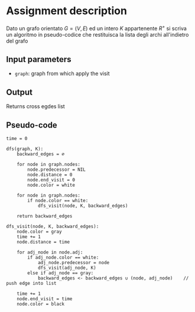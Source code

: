 # Assignment description

Dato un grafo orientato $G = (V, E)$ ed un intero $K$ appartenente $R^+$
si scriva un algoritmo in pseudo-codice
che restituisca la lista degli archi all'indietro del grafo

## Input parameters

- `graph`: graph from which apply the visit

## Output

Returns cross egdes list

## Pseudo-code

```
time = 0

dfs(graph, K):
    backward_edges = ∅

    for node in graph.nodes:
        node.predecessor = NIL
        node.distance = 0
        node.end_visit = 0
        node.color = white

    for node in graph.nodes:
        if node.color == white:
            dfs_visit(node, K, backward_edges)

    return backward_edges

dfs_visit(node, K, backward_edges):
    node.color = gray
    time += 1
    node.distance = time

    for adj_node in node.adj:
        if adj_node.color == white:
            adj_node.predecessor = node
            dfs_visit(adj_node, K)
        else if adj_node == gray:
            backward_edges <- backward_edges ∪ (node, adj_node)    // push edge into list

    time += 1
    node.end_visit = time
    node.color = black
```
